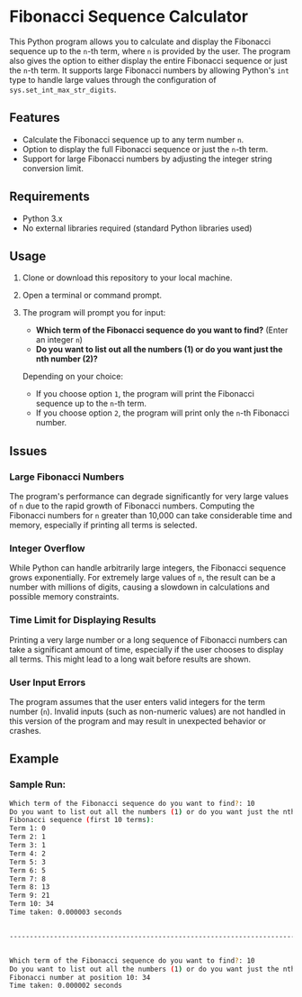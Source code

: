 # Fibonacci Sequence Calculator

This Python program allows you to calculate and display the Fibonacci sequence up to the `n`-th term, where `n` is provided by the user. The program also gives the option to either display the entire Fibonacci sequence or just the `n`-th term. It supports large Fibonacci numbers by allowing Python's `int` type to handle large values through the configuration of `sys.set_int_max_str_digits`.

## Features
- Calculate the Fibonacci sequence up to any term number `n`.
- Option to display the full Fibonacci sequence or just the `n`-th term.
- Support for large Fibonacci numbers by adjusting the integer string conversion limit.

## Requirements
- Python 3.x
- No external libraries required (standard Python libraries used)

## Usage

1. Clone or download this repository to your local machine.
2. Open a terminal or command prompt.
3. The program will prompt you for input:
   - **Which term of the Fibonacci sequence do you want to find?** (Enter an integer `n`)
   - **Do you want to list out all the numbers (1) or do you want just the nth number (2)?**

   Depending on your choice:
   - If you choose option `1`, the program will print the Fibonacci sequence up to the `n`-th term.
   - If you choose option `2`, the program will print only the `n`-th Fibonacci number.
## Issues

### Large Fibonacci Numbers
The program's performance can degrade significantly for very large values of `n` due to the rapid growth of Fibonacci numbers. Computing the Fibonacci numbers for `n` greater than 10,000 can take considerable time and memory, especially if printing all terms is selected.

### Integer Overflow
While Python can handle arbitrarily large integers, the Fibonacci sequence grows exponentially. For extremely large values of `n`, the result can be a number with millions of digits, causing a slowdown in calculations and possible memory constraints.

### Time Limit for Displaying Results
Printing a very large number or a long sequence of Fibonacci numbers can take a significant amount of time, especially if the user chooses to display all terms. This might lead to a long wait before results are shown.

### User Input Errors
The program assumes that the user enters valid integers for the term number (`n`). Invalid inputs (such as non-numeric values) are not handled in this version of the program and may result in unexpected behavior or crashes.


## Example

### Sample Run:

```bash
Which term of the Fibonacci sequence do you want to find?: 10
Do you want to list out all the numbers (1) or do you want just the nth number (2): 1
Fibonacci sequence (first 10 terms):
Term 1: 0
Term 2: 1
Term 3: 1
Term 4: 2
Term 5: 3
Term 6: 5
Term 7: 8
Term 8: 13
Term 9: 21
Term 10: 34
Time taken: 0.000003 seconds


-------------------------------------------------------------------------------------------------------


Which term of the Fibonacci sequence do you want to find?: 10
Do you want to list out all the numbers (1) or do you want just the nth number (2): 2
Fibonacci number at position 10: 34
Time taken: 0.000002 seconds

